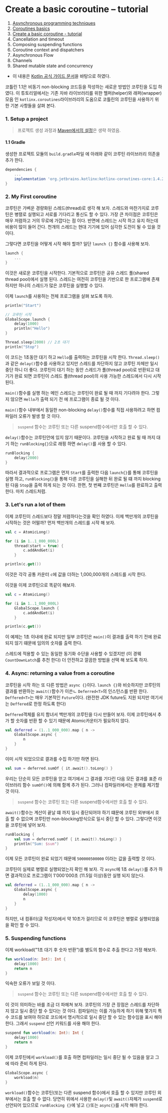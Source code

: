 # Create a basic coroutine – tutorial

1. [Asynchronous programming techniques](https://github.com/ksu3101/TIL/blob/master/kotlin/210217_coroutine_1.md)
2. [Coroutines basics](https://github.com/ksu3101/TIL/blob/master/kotlin/210218_coroutine_2.md)
3. [Create a basic coroutine - tutorial](https://github.com/ksu3101/TIL/blob/master/kotlin/210219_coroutine_3.md)
4. Cancellation and timeout
5. Composing suspending functions
6. Coroutine context and dispatchers
7. Asynchronous Flow
8. Channels
9. Shared mutable state and concurrency

- 이 내용은 [Kotlin 공식 가이드 문서](https://kotlinlang.org/docs/home.html)을 바탕으로 하였다. 

코틀린 1.1은 비동기 non-blocking 코드등을 작성하는 새로운 방법인 코루틴을 도입 하였다. 이 튜토리얼에서는 기존 자바 라이브러리를 위한 헬퍼(helper)와 래퍼(wrapper)모음 인 `kotlinx.coroutines`라이브러리의 도움으로 코틀린의 코루틴을 사용하기 위한 기본 사항들을 살펴 본다. 

### 1. Setup a project

> 프로젝트 생성 과정과 [Maven에서의 설정](https://kotlinlang.org/docs/coroutines-basic-jvm.html#maven)은 생략 하였음. 

#### 1.1 Gradle 

생성한 프로젝트 모듈의 `build.gradle`파일 에 아래와 같이 코루틴 라이브러리 의존을 추가 한다. 

```gradle
dependencies {
    ...
    implementation 'org.jetbrains.kotlinx:kotlinx-coroutines-core:1.4.2'
}
```

### 2. My First coroutine 

코루틴은 가벼운 경량화된 스레드(thread)로 생각 해 보자. 스레드와 마찬가지로 코루틴은 병렬로 실행되고 서로를 기다리고 통신도 할 수 있다. 가장 큰 차이점은 코루틴은 매우 저렴하고 거의 무로에 가깝다는 점 이다. 반면에 스레드는 시작 하고 유지 하는데 비용이 많이 들어 간다. 천개의 스레드는 현대 기기에 있어 심각한 도전이 될 수 있을 것 이다. 

그렇다면 코루틴을 어떻게 시작 해야 할까? 일단 `launch {}` 함수를 사용해 보자.

```kotlin
launch {
    ...
}
```

이것은 새로운 코루틴을 시작한다. 기본적으로 코루틴은 공유 스레드 풀(shared thread pool)에서 실행 된다. 스레드는 여전히 코루틴을 기반으로 한 프로그램에 존재 하지만 하나의 스레드가 많은 코루틴을 실행할 수 있다. 

이제 `launch`를 사용하는 전체 프로그램을 살펴 보도록 하자. 

```kotlin
println("Start")

// 코루틴 시작
GlobalScope.launch {
    delay(1000)
    println("Hello")
}

Thread.sleep(2000) // 2초 대기 
println("Stop")
```

이 코드는 1초동안 대기 하고 `Hello`를 출력하는 코루틴을 시작 한다. `Thread.sleep()`과 같은 `delay()`함수를 사용하고 있지만 스레드를 차단하지 않고 코루틴 자체만 일시 중단 하니 더 좋다. 코루틴이 대기 하는 동안 스레드가 풀(thread pool)로 반환되고 대기가 완료 되면 코루틴이 스레드 풀(thread pool)의 사용 가능한 스레드에서 다시 시작 된다. 

`main()`함수를 실행 하는 메인 스레드는 코루틴이 완료 될 때 까지 기다려야 한다. 그렇지 않으면 `Hello`가 출력 되기 전 에 프로그램이 종료 될 것 이다. 

`main()`함수 내부에서 동일한 non-blocking `delay()`함수를 직접 사용하려고 하면 컴파일러 오류가 발생 할 것 이다. 

> `suspend` 함수는 코루틴 또는 다른 suspend함수에서만 호출 할 수 있다. 

`delay()`함수는 코루틴안에 있지 않기 때문이다. 코루틴을 시작하고 완료 될 때 까지 대기 하는 `runBlocking{}`으로 래핑 하면 `delay()`를 사용 할 수 있다. 

```kotlin
runBlocking {
    delay(2000)
}
```

따라서 결과적으로 프로그램은 먼저 `Start`를 출력한 다음 `launch{}`를 통해 코루틴을 실행 하고, `runBlocking{}`을 통해 다른 코루틴을 실해한 뒤 완료 될 떄 까지 blocking된 다음 `Stop`을 출력 하게 되는 것 이다. 한편, 첫 번째 코루틴은 `Hello`를 완료하고 출력 한다. 마치 스레드처럼. 

### 3. Let's run a lot of them

이제 코루틴이 스레드보다 정말 저렴하다는것을 확인 하였다. 이제 백만개의 코루틴을 시작하는 것은 어떨까? 먼저 백만개의 스레드를 시작 해 보자. 

```kotlin
val c = AtomicLong()

for (i in 1..1_000_000L)
    thread(start = true) {
        c.addAndGet(i)
    }

println(c.get())
```

이것은 각각 공통 카운터 `c`에 값을 더하는 1,000,000개의 스레드를 시작 한다. 

이것을 이제 코루틴으로 똑같이 해보자. 

```kotlin
val c = AtomicLong()

for (i in 1..1_000_000L)
    GlobalScope.launch {
        c.addAndGet(i)
    }

println(c.get())
```

이 예제는 1초 이내에 완료 되지만 일부 코루틴은 `main()`이 결과를 출력 하기 전에 완료되지 않기 떄문에 임의의 숫자를 출력 한다. 

스레드에 적용할 수 있는 동일한 동기화 수단을 사용할 수 있겠지만 (이 경웨 `CountDownLatch`를 추천 한다) 더 안전하고 깔끔한 방법을 선택 해 보도록 하자. 

### 4. Async: returning a value from a coroutine

코루틴을 시작 하는 또 다른 방법은 `async {}`이다. `launch {}`와 비슷하지만 코루틴의 결과를 반환하는 `await()`함수가 이쓴ㄴ `Deferred<T>`의 인스턴스를 반환 한다. `Deffered<T>`는 매우 기본적인 `Future`이다. (완전한 JDK future도 지원 되지만 여기서는 `Deffered`로 한정 하도록 한다)

`Deffered`객체를 유지 함녀서 백만개의 코루틴을 다시 만들어 보자. 이제 코루틴에서 추가 할 숫자를 반환 할 수 있기 때문에 Atomic카운터가 필요하지 않다. 

```kotlin
val deferred = (1..1_000_000).map { n ->
    GlobalScope.async {
        n
    }
}
```

이미 시작 되었으므로 결과를 수집 하기만 하면 된다. 

```kotlin
val sum = deferred.sumOf { it.await().toLong() }
```

우리는 단순히 모든 코루틴을 얻고 여기에서 그 결과를 기다린 다음 모든 결과를 표준 라이브러리 함수 `sumOf()`에 의해 함께 추가 된다. 그러나 컴파일러에서는 문제를 제기할 것 이다. 

> `suspend` 함수는 코루틴 또는 다른 suspend함수에서만 호출 할 수 있다.  

`await()`함수는 계산이 끝날 떄 까지 일시 중단되어야 하기 떄문에 코루틴 외부에서 호출 할 수 없으며 코루틴만 non-blocking방식으로 일시 중단 할 수 있다. 그렇다면 이것을 코루틴에 넣어 보자. 

```kotlin
runBlocking {
    val sum = deferred.sumOf { it.await().toLong() }
    println("Sum: $sum")
}
```

이제 모든 코루틴이 완료 되었기 때문에 `500000500000` 이라는 값을 출력할 것 이다. 

코루틴이 실제로 병렬로 실행되었는지 확인 해 보자. 각 `async`에 1초 `delay()`를 추가 하면 결과적으로 프로그램이 1'000'000초 (11.5일 이상)동안 실행 되지 않는다. 

```kotlin
val deferred = (1..1_000_000).map { n ->
    GlobalScope.async {
        delay(1000)
        n
    }
}
```

하지만, 내 컴퓨터(글 작성자)에서 약 10초가 걸리므로 이 코루틴은 병렬로 실행되었음을 확인 할 수 있다. 

### 5. Suspending functions 

이제 workload("1초 대기 후 숫자 반환")를 별도의 함수로 추출 한다고 가정 해보자. 

```kotlin
fun workload(n: Int): Int {
    delay(1000)
    return n
}
```

익숙한 오류가 보일 것 이다. 

> `suspend` 함수는 코루틴 또는 다른 suspend함수에서만 호출 할 수 있다. 

이 것이 의미하는 바를 조금 더 파헤쳐 보자. 코루틴의 가장 큰 장점은 스레드를 차단하지 않고 일시 중단 할 수 있다는 것 이다. 컴파일러는 이를 가능하게 하기 위해 몇가지 특수 코드를 보여야 하므로 코드에서 명시적으로 일시 중단 할 수 있는 함수임을 표시 해야 한다. 그래서 `suspend` 선언 키워드를 사용 해야 한다. 

```kotlin
suspend fun workload(n: Int): Int {
    delay(1000)
    return n
}
```

이제 코루틴에서 `workload()`를 호출 하면 컴파일러는 일시 중단 될 수 있음을 알고 그에 따라 준비 하게 된다. 

```kotlin
GlobalScope.async {
    workload(n)
}
```

`workload()`함수는 코루틴(또는 다른 suspend 함수)에서 호출 할 수 있지만 코루틴 외부에서는 호출 할 수 없다. 당연히 위에서 사용한 `delay()`및 `await()`자체가 `suspend`로 선언되어 있으므로 `runBlocking {}`에 넣고 `{}`또는 `async{}`를 시작 해야 한다. 